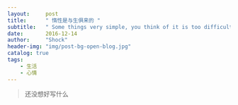 ```yaml
---
layout:     post
title:      " 惰性是与生俱来的 "
subtitle:   " Some things very simple, you think of it is too difficult. "
date:       2016-12-14
author:     "Shock"
header-img: "img/post-bg-open-blog.jpg"
catalog: true
tags:
    - 生活
    - 心情
---
```


> 还没想好写什么
